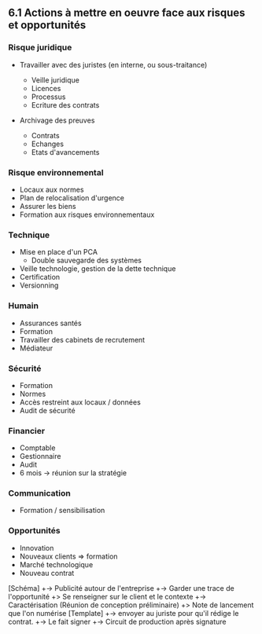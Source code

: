 ## 6.1 Actions à mettre en oeuvre face aux risques et opportunités

### Risque juridique

- Travailler avec des juristes (en interne, ou sous-traitance)
  - Veille juridique
  - Licences
  - Processus
  - Ecriture des contrats

- Archivage des preuves
  - Contrats
  - Echanges
  - Etats d'avancements

### Risque environnemental

- Locaux aux normes
- Plan de relocalisation d'urgence
- Assurer les biens
- Formation aux risques environnementaux

### Technique

- Mise en place d'un PCA
  - Double sauvegarde des systèmes
- Veille technologie, gestion de la dette technique
- Certification
- Versionning

### Humain

- Assurances santés
- Formation
- Travailler des cabinets de recrutement
- Médiateur

### Sécurité

- Formation
- Normes
- Accès restreint aux locaux / données
- Audit de sécurité

### Financier

- Comptable
- Gestionnaire
- Audit
- 6 mois -> réunion sur la stratégie

### Communication

- Formation / sensibilisation

### Opportunités

- Innovation
- Nouveaux clients => formation
- Marché technologique
- Nouveau contrat

[Schéma]
+-> Publicité autour de l'entreprise
+-> Garder une trace de l'opportunité
  +> Se renseigner sur le client et le contexte
+-> Caractérisation (Réunion de conception préliminaire)
  +> Note de lancement que l'on numérise [Template]
  +-> envoyer au juriste pour qu'il rédige le contrat.
+-> Le fait signer
+-> Circuit de production après signature

